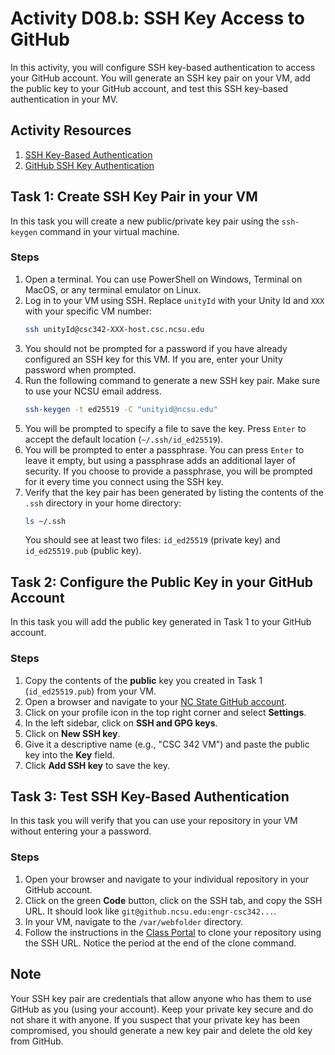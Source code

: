 # Activity D08.b: SSH Key Access to GitHub

In this activity, you will configure SSH key-based authentication to access your GitHub account. You will generate an SSH key pair on your VM, add the public key to your GitHub account, and test this SSH key-based authentication in your MV.

## Activity Resources

1. [SSH Key-Based Authentication](https://www.ssh.com/ssh/key/)
2. [GitHub SSH Key Authentication](https://docs.github.com/en/github/authenticating-to-github/connecting-to-github-with-ssh)

## Task 1: Create SSH Key Pair in your VM

In this task you will create a new public/private key pair using the `ssh-keygen` command in your virtual machine.

### Steps

1. Open a terminal. You can use PowerShell on Windows, Terminal on MacOS, or any terminal emulator on Linux.
2. Log in to your VM using SSH. Replace `unityId` with your Unity Id and `XXX` with your specific VM number:
   ```bash
   ssh unityId@csc342-XXX-host.csc.ncsu.edu
   ```
3. You should not be prompted for a password if you have already configured an SSH key for this VM. If you are, enter your Unity password when prompted.
4. Run the following command to generate a new SSH key pair. Make sure to use your NCSU email address. 
   ```bash
   ssh-keygen -t ed25519 -C "unityid@ncsu.edu"
   ```
5. You will be prompted to specify a file to save the key. Press `Enter` to accept the default location (`~/.ssh/id_ed25519`).
6. You will be prompted to enter a passphrase. You can press `Enter` to leave it empty, but using a passphrase adds an additional layer of security. If you choose to provide a passphrase, you will be prompted for it every time you connect using the SSH key.
7. Verify that the key pair has been generated by listing the contents of the `.ssh` directory in your home directory:
   ```bash
   ls ~/.ssh
   ```
   You should see at least two files: `id_ed25519` (private key) and `id_ed25519.pub` (public key).


## Task 2: Configure the Public Key in your GitHub Account

In this task you will add the public key generated in Task 1 to your GitHub account.

### Steps

1. Copy the contents of the **public** key you created in Task 1 (`id_ed25519.pub`) from your VM.
2. Open a browser and navigate to your [NC State GitHub account](https://github.ncsu.edu).
3. Click on your profile icon in the top right corner and select **Settings**.
4. In the left sidebar, click on **SSH and GPG keys**.
5. Click on **New SSH key**.
6. Give it a descriptive name (e.g., "CSC 342 VM") and paste the public key into the **Key** field.
7. Click **Add SSH key** to save the key.

## Task 3: Test SSH Key-Based Authentication

In this task you will verify that you can use your repository in your VM without entering your a password.

### Steps

1. Open your browser and navigate to your individual repository in your GitHub account.
2. Click on the green **Code** button, click on the SSH tab, and copy the SSH URL. It should look like `git@github.ncsu.edu:engr-csc342...`.
3. In your VM, navigate to the `/var/webfolder` directory.
4. Follow the instructions in the [Class Portal](https://webdev.csc.ncsu.edu/) to clone your repository using the SSH URL. Notice the period at the end of the clone command.


## Note

Your SSH key pair are credentials that allow anyone who has them to use GitHub as you (using your account). Keep your private key secure and do not share it with anyone. If you suspect that your private key has been compromised, you should generate a new key pair and delete the old key from GitHub.
